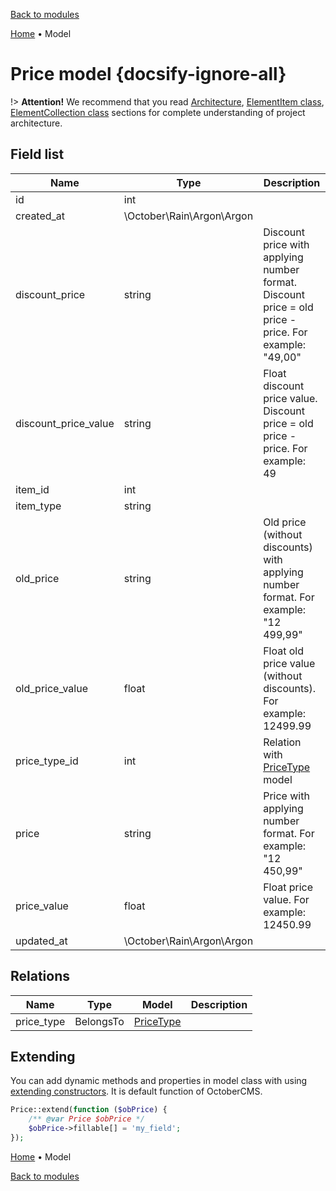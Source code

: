 [Back to modules](modules/home.md)

[Home](modules/price/home.md)
• Model

# Price model {docsify-ignore-all}

!> **Attention!**  We recommend that you read [Architecture](architecture/architecture), [ElementItem class](architecture/item-class/item-class.md),
[ElementCollection class](architecture/collection-class/collection-class.md) sections for complete understanding of  project architecture.

## Field list

|  Name | Type | Description |
|-------|------|--------|
|id|int|
|created_at|\October\Rain\Argon\Argon|
|discount_price|string|Discount price with applying number format. Discount price = old price - price. For example: "49,00"|
|discount_price_value|string|Float discount price value. Discount price = old price - price. For example: 49|
|item_id|int|
|item_type|string|
|old_price|string|Old price (without discounts) with applying number format. For example: "12 499,99"|
|old_price_value|float|Float old price value (without discounts). For example: 12499.99|
|price_type_id|int|Relation with [PriceType](modules/price-type/model/model.md) model|
|price|string|Price with applying number format. For example: "12 450,99"|
|price_value|float|Float price value. For example: 12450.99|
|updated_at|\October\Rain\Argon\Argon|

## Relations

|Name|Type|Model|Description|
|-----|-----|-----|-----|
|price_type|BelongsTo|[PriceType](modules/price-type/model/model.md)|

## Extending

You can add dynamic methods and properties in model class with using [extending constructors](http://octobercms.com/docs/services/behaviors#constructor-extension).
It is default function of OctoberCMS.

```php
Price::extend(function ($obPrice) {
    /** @var Price $obPrice */
    $obPrice->fillable[] = 'my_field';
});
```

[Home](modules/price/home.md)
• Model

[Back to modules](modules/home.md)
